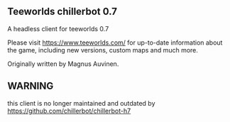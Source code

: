 Teeworlds chillerbot 0.7
------------------------

A headless client for teeworlds 0.7

Please visit https://www.teeworlds.com/ for up-to-date information about
the game, including new versions, custom maps and much more.

Originally written by Magnus Auvinen.

## WARNING

this client is no longer maintained and outdated by https://github.com/chillerbot/chillerbot-h7
